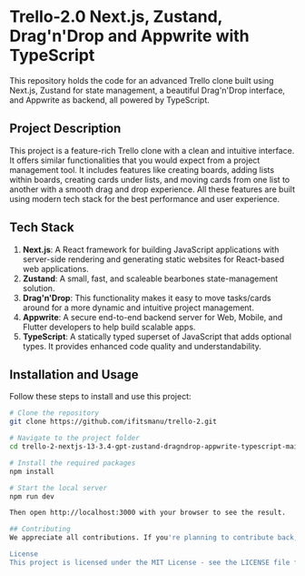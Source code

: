 # Trello-2.0 Next.js, Zustand, Drag'n'Drop and Appwrite with TypeScript

This repository holds the code for an advanced Trello clone built using Next.js, Zustand for state management, a beautiful Drag'n'Drop interface, and Appwrite as backend, all powered by TypeScript.

## Project Description

This project is a feature-rich Trello clone with a clean and intuitive interface. It offers similar functionalities that you would expect from a project management tool. It includes features like creating boards, adding lists within boards, creating cards under lists, and moving cards from one list to another with a smooth drag and drop experience. All these features are built using modern tech stack for the best performance and user experience.

## Tech Stack

1. **Next.js**: A React framework for building JavaScript applications with server-side rendering and generating static websites for React-based web applications.
2. **Zustand**: A small, fast, and scaleable bearbones state-management solution.
3. **Drag'n'Drop**: This functionality makes it easy to move tasks/cards around for a more dynamic and intuitive project management.
4. **Appwrite**: A secure end-to-end backend server for Web, Mobile, and Flutter developers to help build scalable apps.
5. **TypeScript**: A statically typed superset of JavaScript that adds optional types. It provides enhanced code quality and understandability.

## Installation and Usage

Follow these steps to install and use this project:

```bash
# Clone the repository
git clone https://github.com/ifitsmanu/trello-2.git

# Navigate to the project folder
cd trello-2-nextjs-13-3.4-gpt-zustand-dragndrop-appwrite-typescript-main

# Install the required packages
npm install

# Start the local server
npm run dev

Then open http://localhost:3000 with your browser to see the result.

## Contributing
We appreciate all contributions. If you're planning to contribute back, please create a pull request for your changes.

License
This project is licensed under the MIT License - see the LICENSE file for more details.

